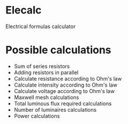 Elecalc
=======

Electrical formulas calculator

Possible calculations
======
* Sum of series resistors
* Adding resistors in parallel
* Calculate resistance according to Ohm's law
* Calculate intensity according to Ohm's law
* Calculate voltage according to Ohm's law
* Maxwell mesh calculations
* Total luminous flux required calculations
* Number of luminaires calculations
* Power calculations